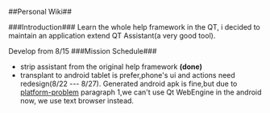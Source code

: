 ##Personal Wiki##

###Introduction###
Learn the whole help framework in the QT, i decided to maintain an application extend QT Assistant(a very good tool).

Develop from 8/15
###Mission Schedule###
- strip assistant from the original help framework **(done)**
- transplant to android tablet is prefer,phone's ui and actions need redesign(8/22 --- 8/27). Generated android apk is fine,but due to [platform-problem](http://doc.qt.io/qt-5/android-support.html) paragraph 1,we can't use Qt WebEngine in the android now, we use text browser instead.